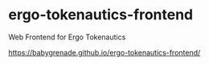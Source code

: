 # ergo-tokenautics-frontend
Web Frontend for Ergo Tokenautics

https://babygrenade.github.io/ergo-tokenautics-frontend/